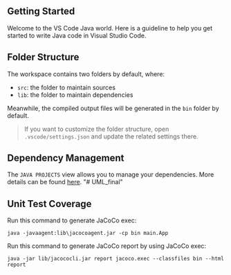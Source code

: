 ## Getting Started

Welcome to the VS Code Java world. Here is a guideline to help you get started to write Java code in Visual Studio Code.

## Folder Structure

The workspace contains two folders by default, where:

- `src`: the folder to maintain sources
- `lib`: the folder to maintain dependencies

Meanwhile, the compiled output files will be generated in the `bin` folder by default.

> If you want to customize the folder structure, open `.vscode/settings.json` and update the related settings there.

## Dependency Management

The `JAVA PROJECTS` view allows you to manage your dependencies. More details can be found [here](https://github.com/microsoft/vscode-java-dependency#manage-dependencies).
"# UML_final" 

## Unit Test Coverage

Run this command to generate JaCoCo exec:
```
java -javaagent:lib\jacocoagent.jar -cp bin main.App
```

Run this command to generate JaCoCo report by using JaCoCo exec:
```
java -jar lib/jacococli.jar report jacoco.exec --classfiles bin --html report
```
